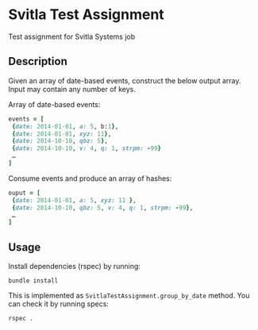 # Svitla Test Assignment
Test assignment for Svitla Systems job

## Description

Given an array of date-based events, construct the below output array.  Input may contain any number of keys.
 
Array of date-based events:

```ruby
events = [
 {date: 2014-01-01, a: 5, b:1},
 {date: 2014-01-01, xyz: 11},
 {date: 2014-10-10, qbz: 5},
 {date: 2014-10-10, v: 4, q: 1, strpm: -99}
 …
]
```

Consume events and produce an array of hashes:

```ruby
ouput = [
 {date: 2014-01-01, a: 5, xyz: 11 },
 {date: 2014-10-10, qbz: 5, v: 4, q: 1, strpm: -99},
 …
]
```

## Usage

Install dependencies (rspec) by running:

```
bundle install
```

This is implemented as `SvitlaTestAssignment.group_by_date` method.
You can check it by running specs:

```
rspec .
```